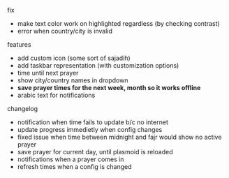 fix
- make text color work on highlighted regardless (by checking contrast)
- error when country/city is invalid

features
- add custom icon (some sort of sajadih)
- add taskbar representation (with customization options)
- time until next prayer
- show city/country names in dropdown
- **save prayer times for the next week, month so it works offline**
- arabic text for notifications

changelog
- notification when time fails to update b/c no internet
- update progress immedietly when config changes
- fixed issue when time between midnight and fajr would show no active prayer
- save prayer for current day, until plasmoid is reloaded
- notifications when a prayer comes in
- refresh times when a config is changed